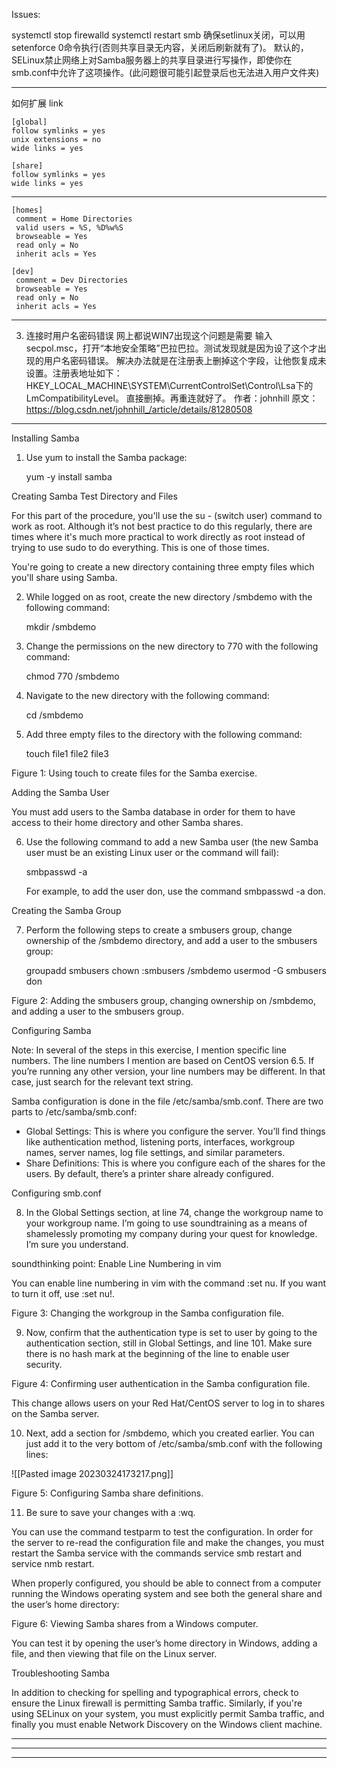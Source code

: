 Issues:

systemctl stop firewalld
systemctl restart smb
确保setlinux关闭，可以用setenforce 0命令执行(否则共享目录无内容，关闭后刷新就有了)。 默认的，SELinux禁止网络上对Samba服务器上的共享目录进行写操作，即使你在smb.conf中允许了这项操作。(此问题很可能引起登录后也无法进入用户文件夹)

---
如何扩展 link
```
[global]
follow symlinks = yes
unix extensions = no
wide links = yes

[share]
follow symlinks = yes
wide links = yes
```

---

```
[homes]
 comment = Home Directories
 valid users = %S, %D%w%S
 browseable = Yes
 read only = No
 inherit acls = Yes

[dev]
 comment = Dev Directories 
 browseable = Yes
 read only = No
 inherit acls = Yes
```

---
3. 连接时用户名密码错误
网上都说WIN7出现这个问题是需要 输入secpol.msc，打开“本地安全策略”巴拉巴拉。测试发现就是因为设了这个才出现的用户名密码错误。 解决办法就是在注册表上删掉这个字段，让他恢复成未设置。注册表地址如下：
HKEY_LOCAL_MACHINE\SYSTEM\CurrentControlSet\Control\Lsa下的LmCompatibilityLevel。
直接删掉。再重连就好了。
作者：johnhill
原文：https://blog.csdn.net/johnhill_/article/details/81280508 

---

Installing Samba


1.    Use yum to install the Samba package:

        yum -y install samba

Creating Samba Test Directory and Files

For this part of the procedure, you'll use the su - (switch user) command to work as root. Although it’s not best practice to do this regularly, there are times where it's much more practical to work directly as root instead of trying to use sudo to do everything. This is one of those times.

You're going to create a new directory containing three empty files which you'll share using Samba.

2.    While logged on as root, create the new directory /smbdemo with the following command:

       mkdir /smbdemo

3.    Change the permissions on the new directory to 770 with the following command:

       chmod 770 /smbdemo

4.    Navigate to the new directory with the following command:

       cd /smbdemo

5.    Add three empty files to the directory with the following command:

        touch file1 file2 file3



Figure 1: Using touch to create files for the Samba exercise.

Adding the Samba User

You must add users to the Samba database in order for them to have access to their home directory and other Samba shares.

6.    Use the following command to add a new Samba user (the new Samba user must be an existing Linux user or the command will fail):

       smbpasswd -a <username>

        For example, to add the user don, use the command smbpasswd -a don.

Creating the Samba Group

7.    Perform the following steps to create a smbusers group, change ownership of the /smbdemo directory, and add a user to the smbusers group:

        groupadd smbusers
        chown :smbusers /smbdemo
        usermod -G smbusers don


Figure 2: Adding the smbusers group, changing ownership on /smbdemo, and adding a user to the smbusers group.

Configuring Samba

Note: In several of the steps in this exercise, I mention specific line numbers. The line numbers I mention are based on CentOS version 6.5. If you’re running any other version, your line numbers may be different. In that case, just search for the relevant text string.

Samba configuration is done in the file /etc/samba/smb.conf. There are two parts to /etc/samba/smb.conf:

- Global Settings: This is where you configure the server. You’ll find things like authentication method, listening ports, interfaces, workgroup names, server names, log file settings, and similar parameters.
- Share Definitions: This is where you configure each of the shares for the users. By default, there’s a printer share already configured.

Configuring smb.conf

8.    In the Global Settings section, at line 74, change the workgroup name to your workgroup name. I’m going to use soundtraining as a means of shamelessly promoting my company during your quest for knowledge. I’m sure you understand.

soundthinking point: Enable Line Numbering in vim

You can enable line numbering in vim with the command :set nu. If you want to turn it off, use :set nu!.



Figure 3: Changing the workgroup in the Samba configuration file.

9.    Now, confirm that the authentication type is set to user by going to the authentication section, still in Global Settings, and line 101. Make sure there is no hash mark at the beginning of the line to enable user security.



Figure 4: Confirming user authentication in the Samba configuration file.

This change allows users on your Red Hat/CentOS server to log in to shares on the Samba server.

10.    Next, add a section for /smbdemo, which you created earlier. You can just add it to the very bottom of /etc/samba/smb.conf with the following lines:

![[Pasted image 20230324173217.png]]

Figure 5: Configuring Samba share definitions.

11.    Be sure to save your changes with a :wq. 

You can use the command testparm to test the configuration. In order for the server to re-read the configuration file and make the changes, you must restart the Samba service with the commands service smb restart and service nmb restart.

When properly configured, you should be able to connect from a computer running the Windows operating system and see both the general share and the user’s home directory:



Figure 6: Viewing Samba shares from a Windows computer.

You can test it by opening the user’s home directory in Windows, adding a file, and then viewing that file on the Linux server.


Troubleshooting Samba


In addition to checking for spelling and typographical errors, check to ensure the Linux firewall is permitting Samba traffic. Similarly, if you're using SELinux on your system, you must explicitly permit Samba traffic, and finally you must enable Network Discovery on the Windows client machine.



---

---

---
